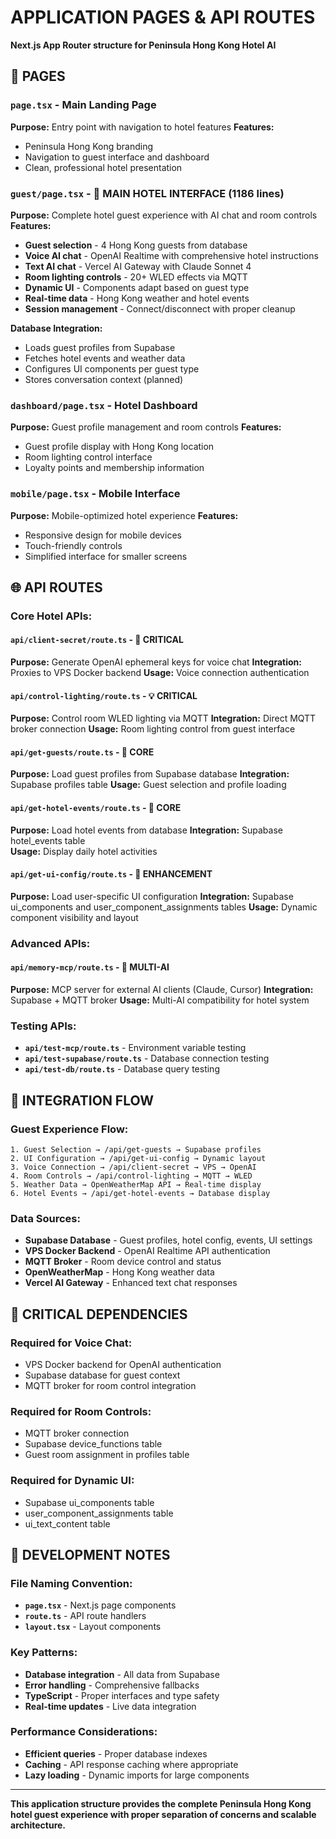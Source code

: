 # APPLICATION PAGES & API ROUTES
**Next.js App Router structure for Peninsula Hong Kong Hotel AI**

## 🏨 PAGES

### **`page.tsx`** - Main Landing Page
**Purpose:** Entry point with navigation to hotel features
**Features:**
- Peninsula Hong Kong branding
- Navigation to guest interface and dashboard
- Clean, professional hotel presentation

### **`guest/page.tsx`** - 🎯 MAIN HOTEL INTERFACE (1186 lines)
**Purpose:** Complete hotel guest experience with AI chat and room controls
**Features:**
- **Guest selection** - 4 Hong Kong guests from database
- **Voice AI chat** - OpenAI Realtime with comprehensive hotel instructions
- **Text AI chat** - Vercel AI Gateway with Claude Sonnet 4
- **Room lighting controls** - 20+ WLED effects via MQTT
- **Dynamic UI** - Components adapt based on guest type
- **Real-time data** - Hong Kong weather and hotel events
- **Session management** - Connect/disconnect with proper cleanup

**Database Integration:**
- Loads guest profiles from Supabase
- Fetches hotel events and weather data
- Configures UI components per guest type
- Stores conversation context (planned)

### **`dashboard/page.tsx`** - Hotel Dashboard
**Purpose:** Guest profile management and room controls
**Features:**
- Guest profile display with Hong Kong location
- Room lighting control interface
- Loyalty points and membership information

### **`mobile/page.tsx`** - Mobile Interface
**Purpose:** Mobile-optimized hotel experience
**Features:**
- Responsive design for mobile devices
- Touch-friendly controls
- Simplified interface for smaller screens

## 🌐 API ROUTES

### **Core Hotel APIs:**

#### **`api/client-secret/route.ts`** - 🔑 CRITICAL
**Purpose:** Generate OpenAI ephemeral keys for voice chat
**Integration:** Proxies to VPS Docker backend
**Usage:** Voice connection authentication

#### **`api/control-lighting/route.ts`** - 💡 CRITICAL  
**Purpose:** Control room WLED lighting via MQTT
**Integration:** Direct MQTT broker connection
**Usage:** Room lighting control from guest interface

#### **`api/get-guests/route.ts`** - 👥 CORE
**Purpose:** Load guest profiles from Supabase database
**Integration:** Supabase profiles table
**Usage:** Guest selection and profile loading

#### **`api/get-hotel-events/route.ts`** - 📅 CORE
**Purpose:** Load hotel events from database
**Integration:** Supabase hotel_events table  
**Usage:** Display daily hotel activities

#### **`api/get-ui-config/route.ts`** - 🎨 ENHANCEMENT
**Purpose:** Load user-specific UI configuration
**Integration:** Supabase ui_components and user_component_assignments tables
**Usage:** Dynamic component visibility and layout

### **Advanced APIs:**

#### **`api/memory-mcp/route.ts`** - 🤖 MULTI-AI
**Purpose:** MCP server for external AI clients (Claude, Cursor)
**Integration:** Supabase + MQTT broker
**Usage:** Multi-AI compatibility for hotel system

### **Testing APIs:**
- **`api/test-mcp/route.ts`** - Environment variable testing
- **`api/test-supabase/route.ts`** - Database connection testing
- **`api/test-db/route.ts`** - Database query testing

## 🔗 INTEGRATION FLOW

### **Guest Experience Flow:**
```
1. Guest Selection → /api/get-guests → Supabase profiles
2. UI Configuration → /api/get-ui-config → Dynamic layout
3. Voice Connection → /api/client-secret → VPS → OpenAI
4. Room Controls → /api/control-lighting → MQTT → WLED
5. Weather Data → OpenWeatherMap API → Real-time display
6. Hotel Events → /api/get-hotel-events → Database display
```

### **Data Sources:**
- **Supabase Database** - Guest profiles, hotel config, events, UI settings
- **VPS Docker Backend** - OpenAI Realtime API authentication
- **MQTT Broker** - Room device control and status
- **OpenWeatherMap** - Hong Kong weather data
- **Vercel AI Gateway** - Enhanced text chat responses

## 🚨 CRITICAL DEPENDENCIES

### **Required for Voice Chat:**
- VPS Docker backend for OpenAI authentication
- Supabase database for guest context
- MQTT broker for room control integration

### **Required for Room Controls:**
- MQTT broker connection
- Supabase device_functions table
- Guest room assignment in profiles table

### **Required for Dynamic UI:**
- Supabase ui_components table
- user_component_assignments table
- ui_text_content table

## 🔧 DEVELOPMENT NOTES

### **File Naming Convention:**
- **`page.tsx`** - Next.js page components
- **`route.ts`** - API route handlers
- **`layout.tsx`** - Layout components

### **Key Patterns:**
- **Database integration** - All data from Supabase
- **Error handling** - Comprehensive fallbacks
- **TypeScript** - Proper interfaces and type safety
- **Real-time updates** - Live data integration

### **Performance Considerations:**
- **Efficient queries** - Proper database indexes
- **Caching** - API response caching where appropriate
- **Lazy loading** - Dynamic imports for large components

---

**This application structure provides the complete Peninsula Hong Kong hotel guest experience with proper separation of concerns and scalable architecture.**
